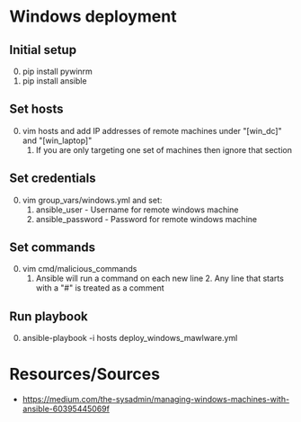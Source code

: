# Windows deployment

## Initial setup
0. pip install pywinrm
0. pip install ansible

## Set hosts
0. vim hosts and add IP addresses of remote machines under "[win_dc]" and "[win_laptop]"
    1. If you are only targeting one set of machines then ignore that section

## Set credentials
0. vim group_vars/windows.yml and set:
    1. ansible_user - Username for remote windows machine
    1. ansible_password - Password for remote windows machine

## Set commands
0. vim cmd/malicious_commands
    1. Ansible will run a command on each new line
        2. Any line that starts with a "#" is treated as a comment

## Run playbook
0. ansible-playbook -i hosts deploy_windows_mawlware.yml

# Resources/Sources
* https://medium.com/the-sysadmin/managing-windows-machines-with-ansible-60395445069f
